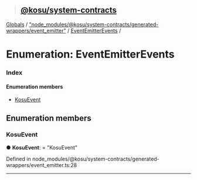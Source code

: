 > ## [@kosu/system-contracts](../README.md)

[Globals](../globals.md) / ["node_modules/@kosu/system-contracts/generated-wrappers/event_emitter"](../modules/_node_modules__kosu_system_contracts_generated_wrappers_event_emitter_.md) / [EventEmitterEvents](_node_modules__kosu_system_contracts_generated_wrappers_event_emitter_.eventemitterevents.md) /

# Enumeration: EventEmitterEvents

### Index

#### Enumeration members

* [KosuEvent](_node_modules__kosu_system_contracts_generated_wrappers_event_emitter_.eventemitterevents.md#kosuevent)

## Enumeration members

###  KosuEvent

● **KosuEvent**: = "KosuEvent"

Defined in node_modules/@kosu/system-contracts/generated-wrappers/event_emitter.ts:28

___
